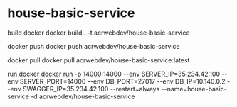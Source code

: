 # house-basic-service

build docker
docker build . -t acrwebdev/house-basic-service

docker push
docker push acrwebdev/house-basic-service

docker pull
docker pull acrwebdev/house-basic-service:latest

run docker
docker run -p 14000:14000 --env SERVER_IP=35.234.42.100 --env SERVER_PORT=14000 --env DB_PORT=27017 --env DB_IP=10.140.0.2 --env SWAGGER_IP=35.234.42.100 --restart=always --name=house-basic-service -d acrwebdev/house-basic-service
